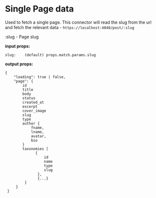 # Single Page data



Used to fetch a single page. This connector will read the slug from the url and fetch the relevant data - `https://localhost:4040/post/:slug`

:slug - Page slug

**input props:**

```text
slug:    (default) props.match.params.slug 
```

**output props:**

```text
{    
    "loading": true | false,
    "page": {
        id
        title
        body
        status
        created_at
        excerpt
        cover_image
        slug
        type
        author {
            fname,
            lname,
            avatar,
            bio
        }
        taxonomies [
              {
                  id
                  name
                  type
                  slug
               },
               {...}
         ]
     }
 }
```

